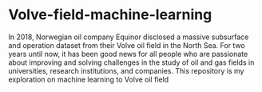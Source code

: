 # Volve-field-machine-learning
In 2018, Norwegian oil company Equinor disclosed a massive subsurface and operation dataset from their Volve oil field in the North Sea. For two years until now, it has been good news for all people who are passionate about improving and solving challenges in the study of oil and gas fields in universities, research institutions, and companies. This repository is my exploration on machine learning to Volve oil field
